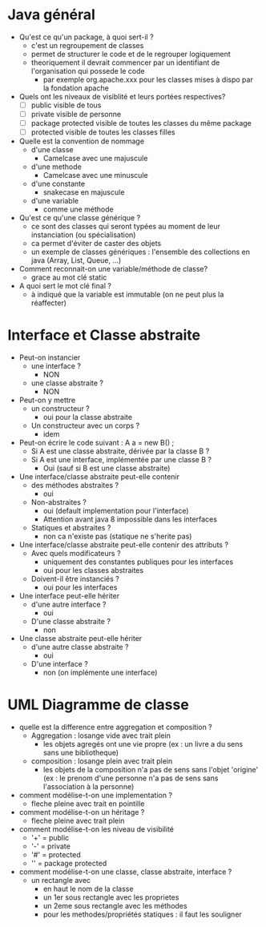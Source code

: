 # Java général
- Qu'est ce qu'un package, à quoi sert-il ?
  - c'est un regroupement de classes
  - permet de structurer le code et de le regrouper logiquement
  - theoriquement il devrait commencer par un identifiant de l'organisation qui possede le code
    - par exemple org.apache.xxx pour les classes mises à dispo par la fondation apache
- Quels ont les niveaux de visiblité et leurs portées respectives?
  - [ ] public visible de tous
  - [ ] private visible de personne
  - [ ] package protected visible de toutes les classes du même package
  - [ ] protected visible de toutes les classes filles
- Quelle est la convention de nommage
  - d'une classe
    - Camelcase avec une majuscule
  - d'une methode
    - Camelcase avec une minuscule
  - d'une constante
    - snakecase en majuscule
  - d'une variable
    - comme une méthode
- Qu'est ce qu'une classe générique ?
  - ce sont des classes qui seront typées au moment de leur instanciation (ou spécialisation)
  - ca permet d'éviter de caster des objets
  - un exemple de classes génériques : l'ensemble des collections en java (Array, List, Queue, ...)
- Comment reconnait-on une variable/méthode de classe?
  - grace au mot clé static
- A quoi sert le mot clé final ?
  - à indiqué que la variable est immutable (on ne peut plus la réaffecter)

# Interface et Classe abstraite

 - Peut-on instancier 
   - une interface ? 
     - NON
   - une classe abstraite ?
     - NON
 - Peut-on y mettre 
   - un constructeur ? 
     - oui pour la classe abstraite
   - Un constructeur avec un corps ?
     - idem 
 - Peut-on écrire le code suivant : A a = new B() ;
    - Si A est une classe abstraite, dérivée par la classe B ?
    - Si A est une interface, implémentée par une classe B ?
      - Oui (sauf si B est une classe abstraite)
 - Une interface/classe abstraite peut-elle contenir 
   - des méthodes abstraites ? 
     - oui
   - Non-abstraites ? 
     - oui (default implementation pour l'interface) 
     - Attention avant java 8 impossible dans les interfaces
   - Statiques et abstraites ?
     - non ca n'existe pas (statique ne s'herite pas)
 - Une interface/classe abstraite peut-elle contenir des attributs ? 
   - Avec quels modificateurs ?
     - uniquement des constantes publiques pour les interfaces
     - oui pour les classes abstraites
   - Doivent-il être instanciés ?
     - oui pour les interfaces
 - Une interface peut-elle hériter 
   - d'une autre interface ?
     - oui
   - D'une classe abstraite ?
     - non
 - Une classe abstraite peut-elle hériter 
   - d'une autre classe abstraite ? 
     - oui
   - D'une interface ?
     - non (on implémente une interface)


# UML Diagramme de classe

- quelle est la difference entre aggregation et composition ?
  - Aggregation : losange vide avec trait plein
    - les objets agregés ont une vie propre (ex : un livre a du sens sans une bibliotheque)
  - composition : losange plein avec trait plein
    - les objets de la composition n'a pas de sens sans l'objet 'origine' (ex : le prenom d'une personne n'a pas de sens sans l'association à la personne)
- comment modélise-t-on une implementation ?
  - fleche pleine avec trait en pointille
- comment modélise-t-on un héritage ?
    - fleche pleine avec trait plein
- comment modélise-t-on les niveau de visibilité
  - '+' = public
  - '-' = private
  - '#' = protected
  - '' = package protected
- comment modélise-t-on une classe, classe abstraite, interface ?
  - un rectangle avec
    - en haut le nom de la classe
    - un 1er sous rectangle avec les proprietes
    - un 2eme sous rectangle avec les méthodes
    - pour les methodes/propriétés statiques : il faut les souligner